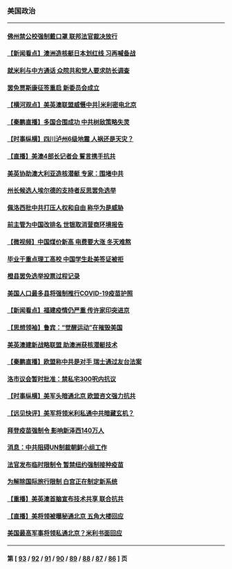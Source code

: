 ### 美国政治
---
#### [佛州禁公校强制戴口罩 联邦法官裁决放行](../../pages/ncid1078159/n13239689.md) 
#### [【新闻看点】澳洲造核艇日本划红线 习再喊备战](../../pages/ncid1078159/n13239839.md) 
#### [就米利与中方通话 众院共和党人要求防长调查](../../pages/ncid1078159/n13240052.md) 
#### [罢免贾斯康征签重启 新委员会成立](../../pages/ncid1078159/n13240155.md) 
#### [【横河观点】美英澳联盟威慑中共|米利密电北京](../../pages/ncid1078159/n13239939.md) 
#### [【秦鹏直播】多国合围成功 中共树敌策略失灵](../../pages/ncid1078159/n13239913.md) 
#### [【时事纵横】四川泸州6级地震 人祸还是天灾？](../../pages/ncid1078159/n13239895.md) 
#### [【直播】美澳4部长记者会 誓言携手抗共](../../pages/ncid1078159/n13239727.md) 
#### [美英协助澳大利亚造核潜艇 专家：围堵中共](../../pages/ncid1078159/n13239524.md) 
#### [州长候选人埃尔德的支持者反思罢免选举](../../pages/ncid1078159/n13239638.md) 
#### [佩洛西批中共打压人权和自由 称华为是威胁](../../pages/ncid1078159/n13239556.md) 
#### [前主管为中国改排名 世银取消营商环境报告](../../pages/ncid1078159/n13239572.md) 
#### [【微视频】中国煤价新高 电费要大涨 冬天难熬](../../pages/ncid1078159/n13239022.md) 
#### [毕业于重点理工高校 中国学生赴美签证被拒](../../pages/ncid1078159/n13237415.md) 
#### [橙县罢免选举投票过程记录](../../pages/ncid1078159/n13237746.md) 
#### [美国人口最多县将强制推行COVID-19疫苗护照](../../pages/ncid1078159/n13237704.md) 
#### [【新闻看点】福建疫情仍严重 传许家印突进京](../../pages/ncid1078159/n13237097.md) 
#### [【思想领袖】鲁宾：“觉醒运动”在摧毁美国](../../pages/ncid1078159/n13192525.md) 
#### [美英澳建新战略联盟 助澳洲获核潜艇技术](../../pages/ncid1078159/n13237150.md) 
#### [【秦鹏直播】欧盟称中共是对手 瑞士通过友台法案](../../pages/ncid1078159/n13237127.md) 
#### [洛市议会暂时批准：禁私宅300呎内抗议](../../pages/ncid1078159/n13237215.md) 
#### [【时事纵横】美军头暗通北京 欧盟咨文强力抗共](../../pages/ncid1078159/n13237112.md) 
#### [【远见快评】美军将领米利私通中共暗藏玄机？](../../pages/ncid1078159/n13237078.md) 
#### [拜登疫苗强制令 影响新泽西140万人](../../pages/ncid1078159/n13237079.md) 
#### [消息：中共阻碍UN制裁朝鲜小组工作](../../pages/ncid1078159/n13236870.md) 
#### [法官发布临时限制令 暂禁纽约强制接种疫苗](../../pages/ncid1078159/n13236806.md) 
#### [为解除国际旅行限制 白宫正在制定新系统](../../pages/ncid1078159/n13237040.md) 
#### [【重播】美英澳首脑宣布技术共享 联合抗共](../../pages/ncid1078159/n13236910.md) 
#### [【直播】美将领被曝秘通北京 五角大楼回应](../../pages/ncid1078159/n13236909.md) 
#### [美国最高军事将领私通北京？米利书面回应](../../pages/ncid1078159/n13236823.md) 

---
#### 第 [ [93](./93.md) / [92](./92.md) / [91](./91.md) / [90](./90.md) / [89](./89.md) / [88](./88.md) / [87](./87.md) / [86](./86.md) ] 页
